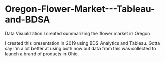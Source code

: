 # Oregon-Flower-Market---Tableau-and-BDSA
Data Visualization I created summarizing the flower market in Oregon

I created this presentation in 2019 using BDS Analytics and Tableau. Gotta say I'm a lot better at using both now but data from this was collected to launch a brand of products in Ohio.
